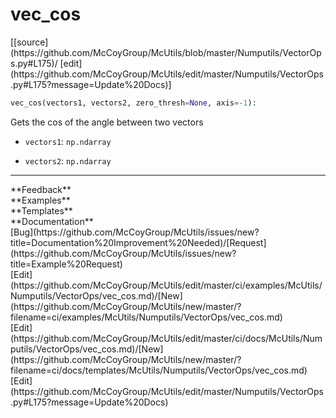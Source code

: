 # <a id="McUtils.Numputils.VectorOps.vec_cos">vec_cos</a>
<div class="docs-source-link" markdown="1">
[[source](https://github.com/McCoyGroup/McUtils/blob/master/Numputils/VectorOps.py#L175)/
[edit](https://github.com/McCoyGroup/McUtils/edit/master/Numputils/VectorOps.py#L175?message=Update%20Docs)]
</div>

```python
vec_cos(vectors1, vectors2, zero_thresh=None, axis=-1): 
```
Gets the cos of the angle between two vectors
  - `vectors1`: `np.ndarray`
    > 
  - `vectors2`: `np.ndarray`
    > 











---


<div markdown="1" class="text-secondary">
<div class="container">
  <div class="row">
   <div class="col" markdown="1">
**Feedback**   
</div>
   <div class="col" markdown="1">
**Examples**   
</div>
   <div class="col" markdown="1">
**Templates**   
</div>
   <div class="col" markdown="1">
**Documentation**   
</div>
   <div class="col" markdown="1">
   
</div>
   <div class="col" markdown="1">
   
</div>
   <div class="col" markdown="1">
   
</div>
</div>
  <div class="row">
   <div class="col" markdown="1">
[Bug](https://github.com/McCoyGroup/McUtils/issues/new?title=Documentation%20Improvement%20Needed)/[Request](https://github.com/McCoyGroup/McUtils/issues/new?title=Example%20Request)   
</div>
   <div class="col" markdown="1">
[Edit](https://github.com/McCoyGroup/McUtils/edit/master/ci/examples/McUtils/Numputils/VectorOps/vec_cos.md)/[New](https://github.com/McCoyGroup/McUtils/new/master/?filename=ci/examples/McUtils/Numputils/VectorOps/vec_cos.md)   
</div>
   <div class="col" markdown="1">
[Edit](https://github.com/McCoyGroup/McUtils/edit/master/ci/docs/McUtils/Numputils/VectorOps/vec_cos.md)/[New](https://github.com/McCoyGroup/McUtils/new/master/?filename=ci/docs/templates/McUtils/Numputils/VectorOps/vec_cos.md)   
</div>
   <div class="col" markdown="1">
[Edit](https://github.com/McCoyGroup/McUtils/edit/master/Numputils/VectorOps.py#L175?message=Update%20Docs)   
</div>
   <div class="col" markdown="1">
   
</div>
   <div class="col" markdown="1">
   
</div>
   <div class="col" markdown="1">
   
</div>
</div>
</div>
</div>